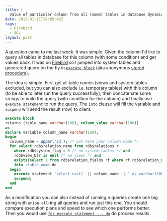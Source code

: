 ```yaml
---
title: |
  Value of particular column from all (some) tables in database dynamically in Firebird
date: 2012-01-11T18:05:42Z
tags:
  - Firebird
  - SQL
layout: post
---
```

A question came to me last week. It was simple. Given the column I'd like to query all tables in database for this column (with some condition) and get values back. It was on [Firebird][1] so I jumped into system tables and generated query on the fly in [`execute block`][2] (aka anonymous [stored procedure][3]).

The idea is simple. First get all table names (views and system tables excluded, but you can also exclude i.e. temporary tables) with this column (to be able to later run the query successfully), then concatenate some strings to build the query (with condition for the column) and finally use [`execute statement`][4] to run the query. The `into` clause will fill the variable and `suspend` will send the result (row) to client.

```sql
execute block
returns (table_name varchar(100), column_value varchar(100))
as
declare variable column_name varchar(100);
begin
  column_name = upper('id'); /* put here your column name */
  for select rdb$relation_name from rdb$relations r
    where rdb$system_flag = 0 /* no system tables */ and
    rdb$view_blr is null /* no views */ and
    exists(select 1 from rdb$relation_fields rf where rf.rdb$relation_name = r.rdb$relation_name and rf.rdb$field_name = :column_name)
    into :table_name do
  begin
    execute statement 'select cast(' || column_name || ' as varchar(100)) from ' || table_name || ' where /* put your condition here */' into :column_value;
    suspend;
  end
end
```

As a modification you can also instead of running _n_ queries create one big string with `union all`-ing all queries and run just this one. You should compare execution plans and speed to see which one performs better. Then you would use [`for execute statement ... do`][5] do process results.

[1]: http://www.firebirdsql.org
[2]: http://www.firebirdsql.org/file/documentation/reference_manuals/reference_material/html/langrefupd25-execblock.html
[3]: http://en.wikipedia.org/wiki/Stored_procedure
[4]: http://www.firebirdsql.org/file/documentation/reference_manuals/reference_material/html/langrefupd25-psql-execstat.html
[5]: http://www.firebirdsql.org/file/documentation/reference_manuals/reference_material/html/langrefupd25-psql-forexecstatdo.html